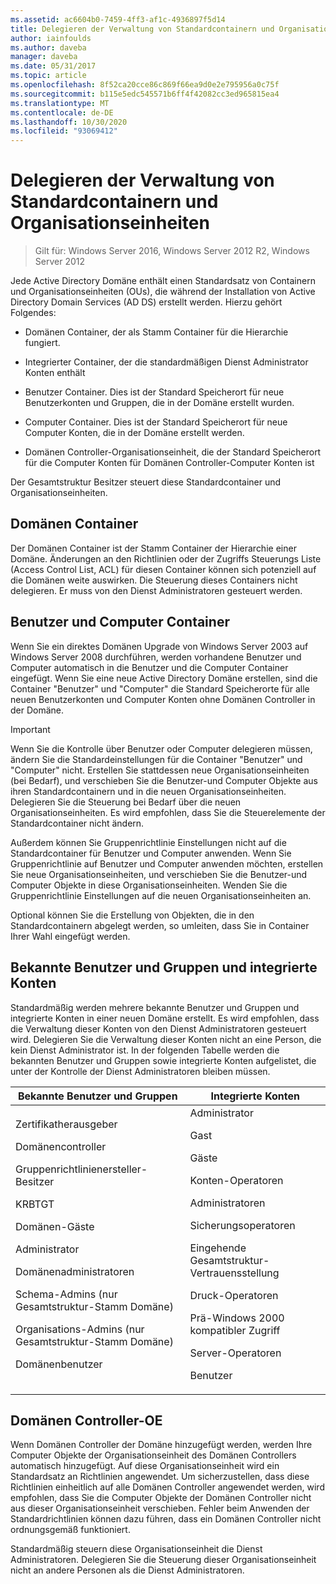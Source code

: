 ```yaml
---
ms.assetid: ac6604b0-7459-4ff3-af1c-4936897f5d14
title: Delegieren der Verwaltung von Standardcontainern und Organisationseinheiten
author: iainfoulds
ms.author: daveba
manager: daveba
ms.date: 05/31/2017
ms.topic: article
ms.openlocfilehash: 8f52ca20cce86c869f66ea9d0e2e795956a0c75f
ms.sourcegitcommit: b115e5edc545571b6ff4f42082cc3ed965815ea4
ms.translationtype: MT
ms.contentlocale: de-DE
ms.lasthandoff: 10/30/2020
ms.locfileid: "93069412"
---
```

# <a name="delegating-administration-of-default-containers-and-ous"></a>Delegieren der Verwaltung von Standardcontainern und Organisationseinheiten

>Gilt für: Windows Server 2016, Windows Server 2012 R2, Windows Server 2012

Jede Active Directory Domäne enthält einen Standardsatz von Containern und Organisationseinheiten (OUs), die während der Installation von Active Directory Domain Services (AD DS) erstellt werden. Hierzu gehört Folgendes:

-   Domänen Container, der als Stamm Container für die Hierarchie fungiert.

-   Integrierter Container, der die standardmäßigen Dienst Administrator Konten enthält

-   Benutzer Container. Dies ist der Standard Speicherort für neue Benutzerkonten und Gruppen, die in der Domäne erstellt wurden.

-   Computer Container. Dies ist der Standard Speicherort für neue Computer Konten, die in der Domäne erstellt werden.

-   Domänen Controller-Organisationseinheit, die der Standard Speicherort für die Computer Konten für Domänen Controller-Computer Konten ist

Der Gesamtstruktur Besitzer steuert diese Standardcontainer und Organisationseinheiten.

## <a name="domain-container"></a>Domänen Container
Der Domänen Container ist der Stamm Container der Hierarchie einer Domäne. Änderungen an den Richtlinien oder der Zugriffs Steuerungs Liste (Access Control List, ACL) für diesen Container können sich potenziell auf die Domänen weite auswirken. Die Steuerung dieses Containers nicht delegieren. Er muss von den Dienst Administratoren gesteuert werden.

## <a name="users-and-computers-containers"></a>Benutzer und Computer Container
Wenn Sie ein direktes Domänen Upgrade von Windows Server 2003 auf Windows Server 2008 durchführen, werden vorhandene Benutzer und Computer automatisch in die Benutzer und die Computer Container eingefügt. Wenn Sie eine neue Active Directory Domäne erstellen, sind die Container "Benutzer" und "Computer" die Standard Speicherorte für alle neuen Benutzerkonten und Computer Konten ohne Domänen Controller in der Domäne.

> [!IMPORTANT]
> Wenn Sie die Kontrolle über Benutzer oder Computer delegieren müssen, ändern Sie die Standardeinstellungen für die Container "Benutzer" und "Computer" nicht. Erstellen Sie stattdessen neue Organisationseinheiten (bei Bedarf), und verschieben Sie die Benutzer-und Computer Objekte aus ihren Standardcontainern und in die neuen Organisationseinheiten. Delegieren Sie die Steuerung bei Bedarf über die neuen Organisationseinheiten. Es wird empfohlen, dass Sie die Steuerelemente der Standardcontainer nicht ändern.

Außerdem können Sie Gruppenrichtlinie Einstellungen nicht auf die Standardcontainer für Benutzer und Computer anwenden. Wenn Sie Gruppenrichtlinie auf Benutzer und Computer anwenden möchten, erstellen Sie neue Organisationseinheiten, und verschieben Sie die Benutzer-und Computer Objekte in diese Organisationseinheiten. Wenden Sie die Gruppenrichtlinie Einstellungen auf die neuen Organisationseinheiten an.

Optional können Sie die Erstellung von Objekten, die in den Standardcontainern abgelegt werden, so umleiten, dass Sie in Container Ihrer Wahl eingefügt werden.

## <a name="well-known-users-and-groups-and-built-in-accounts"></a>Bekannte Benutzer und Gruppen und integrierte Konten
Standardmäßig werden mehrere bekannte Benutzer und Gruppen und integrierte Konten in einer neuen Domäne erstellt. Es wird empfohlen, dass die Verwaltung dieser Konten von den Dienst Administratoren gesteuert wird. Delegieren Sie die Verwaltung dieser Konten nicht an eine Person, die kein Dienst Administrator ist. In der folgenden Tabelle werden die bekannten Benutzer und Gruppen sowie integrierte Konten aufgelistet, die unter der Kontrolle der Dienst Administratoren bleiben müssen.

|Bekannte Benutzer und Gruppen|Integrierte Konten|
|--------------------------------|----------------------|
|Zertifikatherausgeber<p>Domänencontroller<p>Gruppenrichtlinienersteller-Besitzer<p>KRBTGT<p>Domänen-Gäste<p>Administrator<p>Domänenadministratoren<p>Schema-Admins (nur Gesamtstruktur-Stamm Domäne)<p>Organisations-Admins (nur Gesamtstruktur-Stamm Domäne)<p>Domänenbenutzer|Administrator<p>Gast<p>Gäste<p>Konten-Operatoren<p>Administratoren<p>Sicherungsoperatoren<p>Eingehende Gesamtstruktur-Vertrauensstellung<p>Druck-Operatoren<p>Prä-Windows 2000 kompatibler Zugriff<p>Server-Operatoren<p>Benutzer|

## <a name="domain-controller-ou"></a>Domänen Controller-OE
Wenn Domänen Controller der Domäne hinzugefügt werden, werden Ihre Computer Objekte der Organisationseinheit des Domänen Controllers automatisch hinzugefügt. Auf diese Organisationseinheit wird ein Standardsatz an Richtlinien angewendet. Um sicherzustellen, dass diese Richtlinien einheitlich auf alle Domänen Controller angewendet werden, wird empfohlen, dass Sie die Computer Objekte der Domänen Controller nicht aus dieser Organisationseinheit verschieben. Fehler beim Anwenden der Standardrichtlinien können dazu führen, dass ein Domänen Controller nicht ordnungsgemäß funktioniert.

Standardmäßig steuern diese Organisationseinheit die Dienst Administratoren. Delegieren Sie die Steuerung dieser Organisationseinheit nicht an andere Personen als die Dienst Administratoren.



